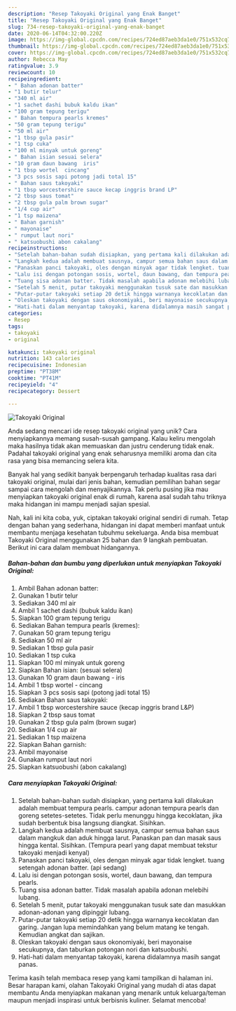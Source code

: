```yaml
---
description: "Resep Takoyaki Original yang Enak Banget"
title: "Resep Takoyaki Original yang Enak Banget"
slug: 734-resep-takoyaki-original-yang-enak-banget
date: 2020-06-14T04:32:00.220Z
image: https://img-global.cpcdn.com/recipes/724ed87aeb3da1e0/751x532cq70/takoyaki-original-foto-resep-utama.jpg
thumbnail: https://img-global.cpcdn.com/recipes/724ed87aeb3da1e0/751x532cq70/takoyaki-original-foto-resep-utama.jpg
cover: https://img-global.cpcdn.com/recipes/724ed87aeb3da1e0/751x532cq70/takoyaki-original-foto-resep-utama.jpg
author: Rebecca May
ratingvalue: 3.9
reviewcount: 10
recipeingredient:
- " Bahan adonan batter"
- "1 butir telur"
- "340 ml air"
- "1 sachet dashi bubuk kaldu ikan"
- "100 gram tepung terigu"
- " Bahan tempura pearls kremes"
- "50 gram tepung terigu"
- "50 ml air"
- "1 tbsp gula pasir"
- "1 tsp cuka"
- "100 ml minyak untuk goreng"
- " Bahan isian sesuai selera"
- "10 gram daun bawang  iris"
- "1 tbsp wortel  cincang"
- "3 pcs sosis sapi potong jadi total 15"
- " Bahan saus takoyaki"
- "1 tbsp worcestershire sauce kecap inggris brand LP"
- "2 tbsp saus tomat"
- "2 tbsp gula palm brown sugar"
- "1/4 cup air"
- "1 tsp maizena"
- " Bahan garnish"
- " mayonaise"
- " rumput laut nori"
- " katsuobushi abon cakalang"
recipeinstructions:
- "Setelah bahan-bahan sudah disiapkan, yang pertama kali dilakukan adalah membuat tempura pearls. campur adonan tempura pearls dan goreng setetes-setetes. Tidak perlu menunggu hingga kecoklatan, jika sudah berbentuk bisa langsung diangkat. Sisihkan."
- "Langkah kedua adalah membuat sausnya, campur semua bahan saus dalam mangkuk dan aduk hingga larut. Panaskan pan dan masak saus hingga kental. Sisihkan. (Tempura pearl yang dapat membuat tekstur takoyaki menjadi kenyal)"
- "Panaskan panci takoyaki, oles dengan minyak agar tidak lengket. tuang setengah adonan batter. (api sedang)"
- "Lalu isi dengan potongan sosis, wortel, daun bawang, dan tempura pearls."
- "Tuang sisa adonan batter. Tidak masalah apabila adonan melebihi lubang."
- "Setelah 5 menit, putar takoyaki menggunakan tusuk sate dan masukkan adonan-adonan yang dipinggir lubang."
- "Putar-putar takoyaki setiap 20 detik hingga warnanya kecoklatan dan garing. Jangan lupa memindahkan yang belum matang ke tengah. Kemudian angkat dan sajikan."
- "Oleskan takoyaki dengan saus okonomiyaki, beri mayonaise secukupnya, dan taburkan potongan nori dan katsuobushi."
- "Hati-hati dalam menyantap takoyaki, karena didalamnya masih sangat panas."
categories:
- Resep
tags:
- takoyaki
- original

katakunci: takoyaki original 
nutrition: 143 calories
recipecuisine: Indonesian
preptime: "PT38M"
cooktime: "PT41M"
recipeyield: "4"
recipecategory: Dessert

---
```



![Takoyaki Original](https://img-global.cpcdn.com/recipes/724ed87aeb3da1e0/751x532cq70/takoyaki-original-foto-resep-utama.jpg)

Anda sedang mencari ide resep takoyaki original yang unik? Cara menyiapkannya memang susah-susah gampang. Kalau keliru mengolah maka hasilnya tidak akan memuaskan dan justru cenderung tidak enak. Padahal takoyaki original yang enak seharusnya memiliki aroma dan cita rasa yang bisa memancing selera kita.



Banyak hal yang sedikit banyak berpengaruh terhadap kualitas rasa dari takoyaki original, mulai dari jenis bahan, kemudian pemilihan bahan segar sampai cara mengolah dan menyajikannya. Tak perlu pusing jika mau menyiapkan takoyaki original enak di rumah, karena asal sudah tahu triknya maka hidangan ini mampu menjadi sajian spesial.


Nah, kali ini kita coba, yuk, ciptakan takoyaki original sendiri di rumah. Tetap dengan bahan yang sederhana, hidangan ini dapat memberi manfaat untuk membantu menjaga kesehatan tubuhmu sekeluarga. Anda bisa membuat Takoyaki Original menggunakan 25 bahan dan 9 langkah pembuatan. Berikut ini cara dalam membuat hidangannya.

<!--inarticleads1-->

##### Bahan-bahan dan bumbu yang diperlukan untuk menyiapkan Takoyaki Original:

1. Ambil  Bahan adonan batter:
1. Gunakan 1 butir telur
1. Sediakan 340 ml air
1. Ambil 1 sachet dashi (bubuk kaldu ikan)
1. Siapkan 100 gram tepung terigu
1. Sediakan  Bahan tempura pearls (kremes):
1. Gunakan 50 gram tepung terigu
1. Sediakan 50 ml air
1. Sediakan 1 tbsp gula pasir
1. Sediakan 1 tsp cuka
1. Siapkan 100 ml minyak untuk goreng
1. Siapkan  Bahan isian: (sesuai selera)
1. Gunakan 10 gram daun bawang - iris
1. Ambil 1 tbsp wortel - cincang
1. Siapkan 3 pcs sosis sapi (potong jadi total 15)
1. Sediakan  Bahan saus takoyaki:
1. Ambil 1 tbsp worcestershire sauce (kecap inggris brand L&amp;P)
1. Siapkan 2 tbsp saus tomat
1. Gunakan 2 tbsp gula palm (brown sugar)
1. Sediakan 1/4 cup air
1. Sediakan 1 tsp maizena
1. Siapkan  Bahan garnish:
1. Ambil  mayonaise
1. Gunakan  rumput laut nori
1. Siapkan  katsuobushi (abon cakalang)




<!--inarticleads2-->

##### Cara menyiapkan Takoyaki Original:

1. Setelah bahan-bahan sudah disiapkan, yang pertama kali dilakukan adalah membuat tempura pearls. campur adonan tempura pearls dan goreng setetes-setetes. Tidak perlu menunggu hingga kecoklatan, jika sudah berbentuk bisa langsung diangkat. Sisihkan.
1. Langkah kedua adalah membuat sausnya, campur semua bahan saus dalam mangkuk dan aduk hingga larut. Panaskan pan dan masak saus hingga kental. Sisihkan. (Tempura pearl yang dapat membuat tekstur takoyaki menjadi kenyal)
1. Panaskan panci takoyaki, oles dengan minyak agar tidak lengket. tuang setengah adonan batter. (api sedang)
1. Lalu isi dengan potongan sosis, wortel, daun bawang, dan tempura pearls.
1. Tuang sisa adonan batter. Tidak masalah apabila adonan melebihi lubang.
1. Setelah 5 menit, putar takoyaki menggunakan tusuk sate dan masukkan adonan-adonan yang dipinggir lubang.
1. Putar-putar takoyaki setiap 20 detik hingga warnanya kecoklatan dan garing. Jangan lupa memindahkan yang belum matang ke tengah. Kemudian angkat dan sajikan.
1. Oleskan takoyaki dengan saus okonomiyaki, beri mayonaise secukupnya, dan taburkan potongan nori dan katsuobushi.
1. Hati-hati dalam menyantap takoyaki, karena didalamnya masih sangat panas.




Terima kasih telah membaca resep yang kami tampilkan di halaman ini. Besar harapan kami, olahan Takoyaki Original yang mudah di atas dapat membantu Anda menyiapkan makanan yang menarik untuk keluarga/teman maupun menjadi inspirasi untuk berbisnis kuliner. Selamat mencoba!
